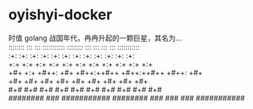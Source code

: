 # oyishyi-docker

时值 golang 战国年代，冉冉升起的一颗巨星，其名为...  
    ::::::::   :::   :::  :::::::::::   ::::::::   :::    :::  :::   :::  :::::::::::   
   :+:    :+:  :+:   :+:      :+:      :+:    :+:  :+:    :+:  :+:   :+:      :+:       
   +:+    +:+   +:+ +:+       +:+      +:+         +:+    +:+   +:+ +:+       +:+       
   +#+    +:+    +#++:        +#+      +#++:++#++  +#++:++#++    +#++:        +#+       
   +#+    +#+     +#+         +#+             +#+  +#+    +#+     +#+         +#+       
   #+#    #+#     #+#         #+#      #+#    #+#  #+#    #+#     #+#         #+#       
    ########      ###     ###########   ########   ###    ###     ###     ###########  

